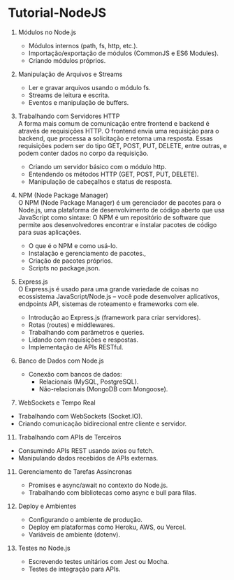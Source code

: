 # Tutorial-NodeJS

1. Módulos no Node.js
   - Módulos internos (path, fs, http, etc.).
   - Importação/exportação de módulos (CommonJS e ES6 Modules).
   - Criando módulos próprios.
  
2. Manipulação de Arquivos e Streams
   - Ler e gravar arquivos usando o módulo fs.
   - Streams de leitura e escrita.
   - Eventos e manipulação de buffers.
  
3. Trabalhando com Servidores HTTP\
   A forma mais comum de comunicação entre frontend e backend é através de requisições HTTP. O frontend envia uma requisição para o backend, que processa a solicitação e retorna uma resposta. Essas requisições podem ser do tipo GET, POST, PUT, DELETE, entre outras, e podem conter dados no corpo da requisição.
   - Criando um servidor básico com o módulo http.
   - Entendendo os métodos HTTP (GET, POST, PUT, DELETE).
   - Manipulação de cabeçalhos e status de resposta.
  
5. NPM (Node Package Manager)\
   O NPM (Node Package Manager) é um gerenciador de pacotes para o Node.js, uma plataforma de desenvolvimento de código aberto que usa JavaScript como sintaxe: O NPM é um repositório de software que permite aos desenvolvedores encontrar e instalar pacotes de código para suas aplicações.
   - O que é o NPM e como usá-lo.
   - Instalação e gerenciamento de pacotes.,
   - Criação de pacotes próprios.
   - Scripts no package.json.

7. Express.js\
   O Express.js é usado para uma grande variedade de coisas no ecossistema JavaScript/Node.js – você pode desenvolver aplicativos, endpoints API, sistemas de roteamento e frameworks com ele.
   - Introdução ao Express.js (framework para criar servidores).
   - Rotas (routes) e middlewares.
   - Trabalhando com parâmetros e queries.
   - Lidando com requisições e respostas.
   - Implementação de APIs RESTful.
  
9. Banco de Dados com Node.js
   - Conexão com bancos de dados:
     * Relacionais (MySQL, PostgreSQL).
     * Não-relacionais (MongoDB com Mongoose).
    
10. WebSockets e Tempo Real
   - Trabalhando com WebSockets (Socket.IO).
   - Criando comunicação bidirecional entre cliente e servidor.
  
11. Trabalhando com APIs de Terceiros
   - Consumindo APIs REST usando axios ou fetch.
   - Manipulando dados recebidos de APIs externas.
  
11. Gerenciamento de Tarefas Assíncronas
    - Promises e async/await no contexto do Node.js.
    - Trabalhando com bibliotecas como async e bull para filas.
  
12. Deploy e Ambientes
    - Configurando o ambiente de produção.
    - Deploy em plataformas como Heroku, AWS, ou Vercel.
    - Variáveis de ambiente (dotenv).
   
13. Testes no Node.js
    - Escrevendo testes unitários com Jest ou Mocha.
    - Testes de integração para APIs.











